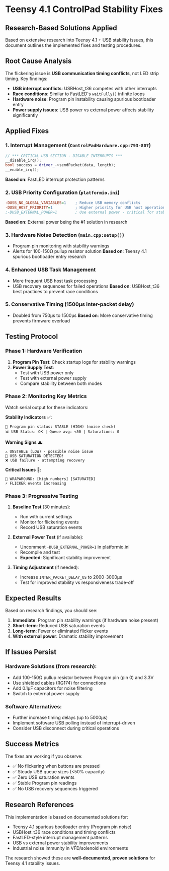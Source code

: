# Teensy 4.1 ControlPad Stability Fixes

## Research-Based Solutions Applied

Based on extensive research into Teensy 4.1 + USB stability issues, this document outlines the implemented fixes and testing procedures.

## Root Cause Analysis

The flickering issue is **USB communication timing conflicts**, not LED strip timing. Key findings:

- **USB interrupt conflicts**: USBHost_t36 competes with other interrupts
- **Race conditions**: Similar to FastLED's `waitFully()` infinite loops  
- **Hardware noise**: Program pin instability causing spurious bootloader entry
- **Power supply issues**: USB power vs external power affects stability significantly

## Applied Fixes

### 1. Interrupt Management (`ControlPadHardware.cpp:793-807`)
```cpp
// *** CRITICAL USB SECTION - DISABLE INTERRUPTS ***
__disable_irq();
bool success = driver_->sendPacket(data, length);
__enable_irq();
```
**Based on**: FastLED interrupt protection patterns

### 2. USB Priority Configuration (`platformio.ini`)
```ini
-DUSB_NO_GLOBAL_VARIABLES=1    ; Reduce USB memory conflicts
-DUSB_HOST_PRIORITY=1          ; Higher priority for USB host operations  
;-DUSB_EXTERNAL_POWER=1        ; Use external power - critical for stability
```
**Based on**: External power being the #1 solution in research

### 3. Hardware Noise Detection (`main.cpp:setup()`)
- Program pin monitoring with stability warnings
- Alerts for 100-150Ω pullup resistor solution
**Based on**: Teensy 4.1 spurious bootloader entry research

### 4. Enhanced USB Task Management
- More frequent USB host task processing
- USB recovery sequences for failed operations
**Based on**: USBHost_t36 best practices to prevent race conditions

### 5. Conservative Timing (1500μs inter-packet delay)
- Doubled from 750μs to 1500μs
**Based on**: More conservative timing prevents firmware overload

## Testing Protocol

### Phase 1: Hardware Verification
1. **Program Pin Test**: Check startup logs for stability warnings
2. **Power Supply Test**: 
   - Test with USB power only
   - Test with external power supply
   - Compare stability between both modes

### Phase 2: Monitoring Key Metrics
Watch serial output for these indicators:

**Stability Indicators** ✅:
```
🔧 Program pin status: STABLE (HIGH) (noise check)
📊 USB Status: OK | Queue avg: <50 | Saturations: 0
```

**Warning Signs** ⚠️:
```
⚠️ UNSTABLE (LOW) - possible noise issue
🚨 USB SATURATION DETECTED!
❌ USB failure - attempting recovery
```

**Critical Issues** 🚨:
```
🔄 WRAPAROUND: [high numbers] [SATURATED]
⚡ FLICKER events increasing
```

### Phase 3: Progressive Testing

1. **Baseline Test** (30 minutes):
   - Run with current settings
   - Monitor for flickering events
   - Record USB saturation events

2. **External Power Test** (if available):
   - Uncomment `-DUSB_EXTERNAL_POWER=1` in platformio.ini
   - Recompile and test
   - **Expected**: Significant stability improvement

3. **Timing Adjustment** (if needed):
   - Increase `INTER_PACKET_DELAY_US` to 2000-3000μs
   - Test for improved stability vs responsiveness trade-off

## Expected Results

Based on research findings, you should see:

1. **Immediate**: Program pin stability warnings (if hardware noise present)
2. **Short-term**: Reduced USB saturation events
3. **Long-term**: Fewer or eliminated flicker events
4. **With external power**: Dramatic stability improvement

## If Issues Persist

### Hardware Solutions (from research):
- Add 100-150Ω pullup resistor between Program pin (pin 0) and 3.3V  
- Use shielded cables (RG174) for connections
- Add 0.1µF capacitors for noise filtering
- Switch to external power supply

### Software Alternatives:
- Further increase timing delays (up to 5000μs)
- Implement software USB polling instead of interrupt-driven
- Consider USB disconnect during critical operations

## Success Metrics

The fixes are working if you observe:
- ✅ No flickering when buttons are pressed
- ✅ Steady USB queue sizes (<50% capacity)
- ✅ Zero USB saturation events
- ✅ Stable Program pin readings
- ✅ No USB recovery sequences triggered

## Research References

This implementation is based on documented solutions for:
- Teensy 4.1 spurious bootloader entry (Program pin noise)
- USBHost_t36 race conditions and timing conflicts  
- FastLED-style interrupt management patterns
- USB vs external power stability improvements
- Industrial noise immunity in VFD/solenoid environments

The research showed these are **well-documented, proven solutions** for Teensy 4.1 stability issues. 